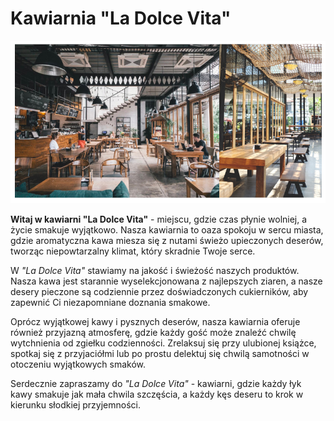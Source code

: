 # Kawiarnia "La Dolce Vita"

<img src="img/cafe bg x.png"  >


**Witaj w kawiarni "La Dolce Vita"** - miejscu, gdzie czas płynie wolniej, a życie smakuje wyjątkowo. Nasza kawiarnia to oaza spokoju w sercu miasta, gdzie aromatyczna kawa miesza się z nutami świeżo upieczonych deserów, tworząc niepowtarzalny klimat, który skradnie Twoje serce.

W *"La Dolce Vita"* stawiamy na jakość i świeżość naszych produktów. Nasza kawa jest starannie wyselekcjonowana z najlepszych ziaren, a nasze desery pieczone są codziennie przez doświadczonych cukierników, aby zapewnić Ci niezapomniane doznania smakowe.

Oprócz wyjątkowej kawy i pysznych deserów, nasza kawiarnia oferuje również przyjazną atmosferę, gdzie każdy gość może znaleźć chwilę wytchnienia od zgiełku codzienności. Zrelaksuj się przy ulubionej książce, spotkaj się z przyjaciółmi lub po prostu delektuj się chwilą samotności w otoczeniu wyjątkowych smaków.

Serdecznie zapraszamy do *"La Dolce Vita"* - kawiarni, gdzie każdy łyk kawy smakuje jak mała chwila szczęścia, a każdy kęs deseru to krok w kierunku słodkiej przyjemności.



